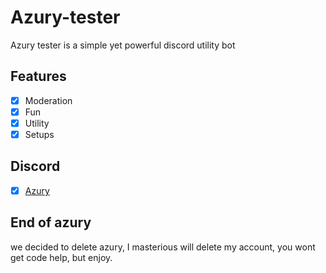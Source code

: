 <!-- make a modern landing page with nice css and ui -->
# Azury-tester
Azury tester is a simple yet powerful discord utility bot
## Features
- [x] Moderation
- [x] Fun
- [x] Utility
- [x] Setups
## Discord
- [x] [Azury](https://discord.gg/azury)

## End of azury
we decided to delete azury, I masterious will delete my account, you wont get code help, but enjoy.
